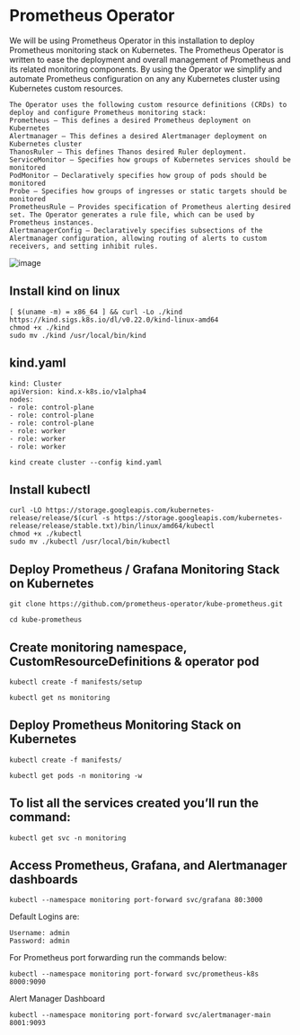 # Prometheus Operator

We will be using Prometheus Operator in this installation to deploy Prometheus monitoring stack on Kubernetes. The Prometheus Operator is written to ease the deployment and overall management of Prometheus and its related monitoring components. 
By using the Operator we simplify and automate Prometheus configuration on any any Kubernetes cluster using Kubernetes custom resources.
```
The Operator uses the following custom resource definitions (CRDs) to deploy and configure Prometheus monitoring stack:
Prometheus – This defines a desired Prometheus deployment on Kubernetes
Alertmanager – This defines a desired Alertmanager deployment on Kubernetes cluster
ThanosRuler – This defines Thanos desired Ruler deployment.
ServiceMonitor – Specifies how groups of Kubernetes services should be monitored
PodMonitor – Declaratively specifies how group of pods should be monitored
Probe – Specifies how groups of ingresses or static targets should be monitored
PrometheusRule – Provides specification of Prometheus alerting desired set. The Operator generates a rule file, which can be used by Prometheus instances.
AlertmanagerConfig – Declaratively specifies subsections of the Alertmanager configuration, allowing routing of alerts to custom receivers, and setting inhibit rules.
```

![image](https://github.com/rkrath123/csm/assets/53966749/0fa20fd3-c18a-4de8-9fc8-9dff6e41b846)


Install kind on linux
-----------------------
```
[ $(uname -m) = x86_64 ] && curl -Lo ./kind https://kind.sigs.k8s.io/dl/v0.22.0/kind-linux-amd64
chmod +x ./kind
sudo mv ./kind /usr/local/bin/kind
```

kind.yaml
---------
```
kind: Cluster
apiVersion: kind.x-k8s.io/v1alpha4
nodes:
- role: control-plane
- role: control-plane
- role: control-plane
- role: worker
- role: worker
- role: worker
```
```
kind create cluster --config kind.yaml
``` 
 
Install kubectl 
--------------
```
curl -LO https://storage.googleapis.com/kubernetes-release/release/$(curl -s https://storage.googleapis.com/kubernetes-release/release/stable.txt)/bin/linux/amd64/kubectl
chmod +x ./kubectl
sudo mv ./kubectl /usr/local/bin/kubectl
```

Deploy Prometheus / Grafana Monitoring Stack on Kubernetes
----------------------------------------------------------

```
git clone https://github.com/prometheus-operator/kube-prometheus.git

```

```
cd kube-prometheus
```

Create monitoring namespace, CustomResourceDefinitions & operator pod
---------------------------------------------------------------------
```
kubectl create -f manifests/setup
```
```
kubectl get ns monitoring
```


Deploy Prometheus Monitoring Stack on Kubernetes
------------------------------------------------

```
kubectl create -f manifests/
```

```
kubectl get pods -n monitoring -w
```

To list all the services created you’ll run the command:
---------------------------------------------------------
```
kubectl get svc -n monitoring
```

Access Prometheus, Grafana, and Alertmanager dashboards
--------------------------------------------------------

```
kubectl --namespace monitoring port-forward svc/grafana 80:3000
```

Default Logins are:
```
Username: admin
Password: admin
```

For Prometheus port forwarding run the commands below:
```
kubectl --namespace monitoring port-forward svc/prometheus-k8s 8000:9090
```


Alert Manager Dashboard

```
kubectl --namespace monitoring port-forward svc/alertmanager-main 8001:9093

```

